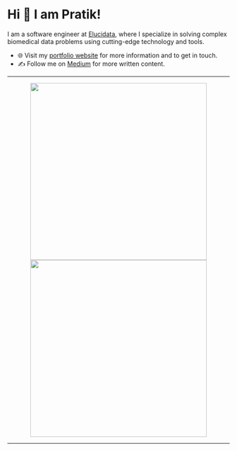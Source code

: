 # Hi 👋 I am Pratik! 
I am a software engineer at [Elucidata](https://elucidata.io/), where I specialize in solving complex biomedical data problems using cutting-edge technology and tools.

- 🌐 Visit my [portfolio website](https://pr2tik1.github.io/) for more information and to get in touch.
- ✍️ Follow me on [Medium](https://pr2tik1.medium.com/) for more written content.

---

<p align="center">
  <img src="https://github-readme-stats.vercel.app/api?username=pr2tik1&show_icons=true&theme=bear" width="400">
  <img src="https://github-readme-streak-stats.herokuapp.com?user=pr2tik1&theme=dark&hide_border=true" width="400">
</p>

---

